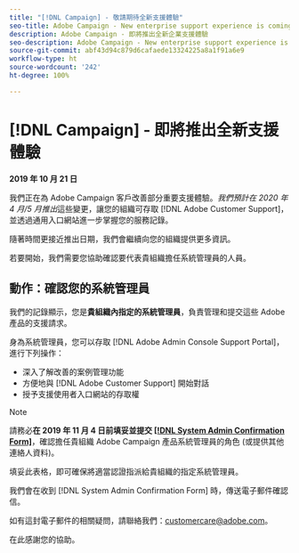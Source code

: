 ```yaml
---
title: "[!DNL Campaign] - 敬請期待全新支援體驗"
seo-title: Adobe Campaign - New enterprise support experience is coming
description: Adobe Campaign - 即將推出全新企業支援體驗
seo-description: Adobe Campaign - New enterprise support experience is coming
source-git-commit: abf43d94c879d6cafaede13324225a8a1f91a6e9
workflow-type: ht
source-wordcount: '242'
ht-degree: 100%

---
```



# [!DNL Campaign] - 即將推出全新支援體驗

**2019 年 10 月 21 日**

我們正在為 Adobe Campaign 客戶改善部分重要支援體驗。*我們預計在 2020 年 4 月/5 月推出*&#x200B;這些變更，讓您的組織可存取 [!DNL Adobe Customer Support]，並透過通用入口網站進一步掌握您的服務記錄。

隨著時間更接近推出日期，我們會繼續向您的組織提供更多資訊。

若要開始，我們需要您協助確認要代表貴組織擔任系統管理員的人員。

## 動作：確認您的系統管理員

我們的記錄顯示，您是&#x200B;**貴組織內指定的系統管理員**，負責管理和提交這些 Adobe 產品的支援請求。

身為系統管理員，您可以存取 [!DNL Adobe Admin Console Support Portal]，進行下列操作：

* 深入了解改善的案例管理功能
* 方便地與 [!DNL Adobe Customer Support] 開始對話
* 授予支援使用者入口網站的存取權

>[!NOTE]
>
>請務必&#x200B;**在 2019 年 11 月 4 日前填妥並提交 [[!DNL System Admin Confirmation Form]](https://adobe.allegiancetech.com/cgi-bin/qwebcorporate.dll?idx=SSSVH6)**，確認擔任貴組織 Adobe Campaign 產品系統管理員的角色 (或提供其他連絡人資料)。
>
>填妥此表格，即可確保將適當認證指派給貴組織的指定系統管理員。

我們會在收到 [!DNL System Admin Confirmation Form] 時，傳送電子郵件確認信。

如有這封電子郵件的相關疑問，請聯絡我們：customercare@adobe.com。

在此感謝您的協助。
